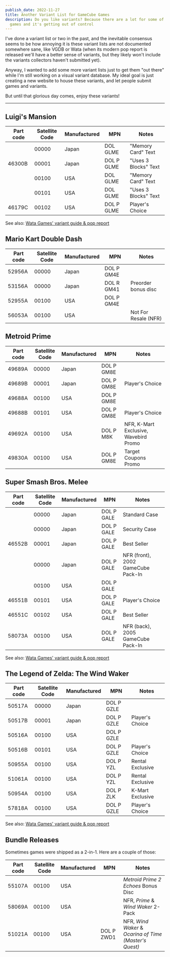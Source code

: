 ```yaml
---
publish_date: 2022-11-27
title: Another Variant List for GameCube Games
description: Do you like variants? Because there are a lot for some of these
  games and it's getting out of control
---
```


I've done a variant list or two in the past, and the inevitable consensus seems to be how annoying it is these variant lists are not documented somewhere sane, like VGDB or Wata (when its modern pop report is released we'll have a better sense of variants, but they likely won't include the variants collectors haven't submitted yet).

Anyway, I wanted to add some more variant lists just to get them "out there" while I'm still working on a visual variant database. My ideal goal is just creating a new website to house these variants, and let people submit games and variants.

But until that glorious day comes, enjoy these variants!

---

## Luigi's Mansion

| Part code | Satellite Code | Manufactured | MPN        | Notes                |
| --------- | -------------- | ------------ | ---------- | -------------------- |
|           | 00000          | Japan        | DOL GLME   | "Memory Card" Text   |
| 46300B    | 00001          | Japan        | DOL P GLME | "Uses 3 Blocks" Text |
|           | 00100          | USA          | DOL GLME   | "Memory Card" Text   |
|           | 00101          | USA          | DOL GLME   | "Uses 3 Blocks" Text |
| 46179C    | 00102          | USA          | DOL P GLME | Player's Choice      |

See also: [Wata Games' variant guide & pop report](https://www.instagram.com/p/CjtgkS9DF0c/)

## Mario Kart Double Dash

| Part code | Satellite Code | Manufactured | MPN        | Notes                |
| --------- | -------------- | ------------ | ---------- | -------------------- |
| 52956A    | 00000          | Japan        | DOL P GM4E |                      |
| 53156A    | 00000          | Japan        | DOL R GM41 | Preorder bonus disc  |
| 52955A    | 00100          | USA          | DOL P GM4E |                      |
| 56053A    | 00100          | USA          |            | Not For Resale (NFR) |

## Metroid Prime

| Part code | Satellite Code | Manufactured | MPN        | Notes                                 |
| --------- | -------------- | ------------ | ---------- | ------------------------------------- |
| 49689A    | 00000          | Japan        | DOL P GM8E |                                       |
| 49689B    | 00001          | Japan        | DOL P GM8E | Player's Choice                       |
| 49688A    | 00100          | USA          | DOL P GM8E |                                       |
| 49688B    | 00101          | USA          | DOL P GM8E | Player's Choice                       |
| 49692A    | 00100          | USA          | DOL P M8K  | NFR, K-Mart Exclusive, Wavebird Promo |
| 49830A    | 00100          | USA          | DOL P GM8E | Target Coupons Promo                  |

## Super Smash Bros. Melee

| Part code | Satellite Code | Manufactured | MPN        | Notes                              |
| --------- | -------------- | ------------ | ---------- | ---------------------------------- |
|           | 00000          | Japan        | DOL P GALE | Standard Case                      |
|           | 00000          | Japan        | DOL P GALE | Security Case                      |
| 46552B    | 00001          | Japan        | DOL P GALE | Best Seller                        |
|           | 00000          | Japan        | DOL P GALE | NFR (front), 2002 GameCube Pack-In |
|           | 00100          | USA          | DOL P GALE |                                    |
| 46551B    | 00101          | USA          | DOL P GALE | Player's Choice                    |
| 46551C    | 00102          | USA          | DOL P GALE | Best Seller                        |
| 58073A    | 00100          | USA          | DOL P GALE | NFR (back), 2005 GameCube Pack-In  |

See also: [Wata Games' variant guide & pop report](https://blog.watagames.com/2022/09/26/variant-guide-super-smash-bros-melee/)

## The Legend of Zelda: The Wind Waker

| Part code | Satellite Code | Manufactured | MPN        | Notes            |
| --------- | -------------- | ------------ | ---------- | ---------------- |
| 50517A    | 00000          | Japan        | DOL P GZLE |                  |
| 50517B    | 00001          | Japan        | DOL P GZLE | Player's Choice  |
| 50516A    | 00100          | USA          | DOL P GZLE |                  |
| 50516B    | 00101          | USA          | DOL P GZLE | Player's Choice  |
| 50955A    | 00100          | USA          | DOL P YZL  | Rental Exclusive |
| 51061A    | 00100          | USA          | DOL P YZL  | Rental Exclusive |
| 50954A    | 00100          | USA          | DOL P ZLK  | K-Mart Exclusive |
| 57818A    | 00100          | USA          | DOL P GZLE | Player's Choice  |

See also: [Wata Games' variant guide & pop report](https://blog.watagames.com/2022/09/24/variant-guide-the-legend-of-zelda-wind-waker/)

## Bundle Releases

Sometimes games were shipped as a 2-in-1. Here are a couple of those:

| Part code | Satellite Code | Manufactured | MPN        | Notes                                                  |
| --------- | -------------- | ------------ | ---------- | ------------------------------------------------------ |
| 55107A    | 00100          | USA          |            | _Metroid Prime 2 Echoes_ Bonus Disc                    |
| 58069A    | 00100          | USA          |            | NFR, _Prime_ & _Wind Waker_ 2-Pack                     |
| 51021A    | 00100          | USA          | DOL P ZWD1 | NFR, _Wind Waker_ & _Ocarina of Time (Master's Quest)_ |
